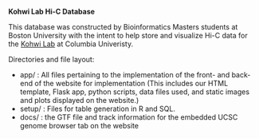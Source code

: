 **Kohwi Lab Hi-C Database**

This database was constructed by Bioinformatics Masters students at Boston University with the intent to help store and visualize Hi-C data for the [Kohwi Lab](https://kohwi-lab.zuckermaninstitute.columbia.edu) at Columbia Univeristy.

Directories and file layout:
- app/ : All files pertaining to the implementation of the front- and back-end of the website for implementation (This includes our HTML template, Flask app, python scripts, data files used, and static images and plots displayed on the website.)
- setup/ : Files for table generation in R and SQL.
- docs/ : the GTF file and track information for the embedded UCSC genome browser tab on the website

